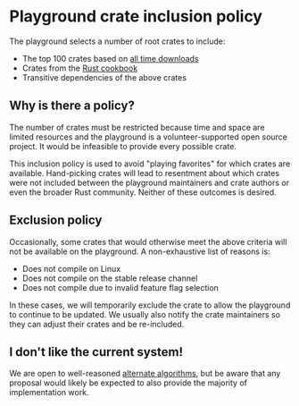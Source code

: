 # Playground crate inclusion policy

The playground selects a number of root crates to include:

- The top 100 crates based on [all time downloads][]
- Crates from the [Rust cookbook][]
- Transitive dependencies of the above crates

## Why is there a policy?

The number of crates must be restricted because time and space are
limited resources and the playground is a volunteer-supported open source
project. It would be infeasible to provide every possible crate.

This inclusion policy is used to avoid "playing favorites" for which
crates are available. Hand-picking crates will lead to resentment
about which crates were not included between the playground
maintainers and crate authors or even the broader Rust community. 
Neither of these outcomes is desired.

## Exclusion policy

Occasionally, some crates that would otherwise meet the above criteria
will not be available on the playground. A non-exhaustive list of
reasons is:

- Does not compile on Linux
- Does not compile on the stable release channel
- Does not compile due to invalid feature flag selection

In these cases, we will temporarily exclude the crate to allow the
playground to continue to be updated. We usually also notify the crate
maintainers so they can adjust their crates and be re-included.

## I don't like the current system!

We are open to well-reasoned [alternate algorithms][], but be aware
that any proposal would likely be expected to also provide the
majority of implementation work.

[all time downloads]: https://crates.io/crates?sort=downloads
[Rust cookbook]: https://rust-lang-nursery.github.io/rust-cookbook/
[alternate algorithms]: https://github.com/integer32llc/rust-playground/issues/101
